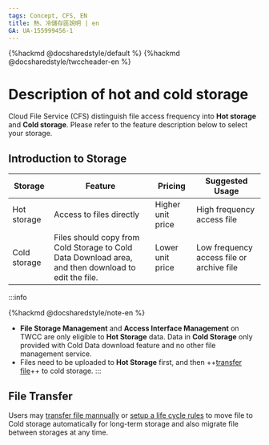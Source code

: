 ```yaml
---
tags: Concept, CFS, EN
title: 熱、冷儲存區說明 | en
GA: UA-155999456-1
---
```


{%hackmd @docsharedstyle/default %}
{%hackmd @docsharedstyle/twccheader-en %}


# Description of hot and cold storage

Cloud File Service (CFS) distinguish file access frequency into **Hot storage** and **Cold storage**. 
Please refer to the feature description below to select your storage.


## Introduction to Storage

| Storage | Feature |Pricing |Suggested Usage |
| -------- | -------- | -------- | -------- |
| Hot storage     | Access to files directly  | Higher unit price  | High frequency access file     |
| Cold storage     | Files should copy from Cold Storage to Cold Data Download area, and then download to edit the file.  | Lower unit price  | Low frequency access file or archive file     |


:::info

{%hackmd @docsharedstyle/note-en %}

- **File Storage Management** and **Access Interface Management** on TWCC are only eligible to **Hot Storage** data. Data in **Cold Storage** only provided with Cold Data download feature and no other file management service.
- Files need to be uploaded to **Hot Storage** first, and then ++[transfer file](#File-Transfer)++ to cold storage.
:::


## File Transfer

Users may [transfer file mannually](https://man.twcc.ai/@twccdocs/guide-cfs-move-retrieve-data-en) or [setup a life cycle rules](https://man.twcc.ai/@twccdocs/guide-cfs-lifecycle-mngmnt-en) to move file to Cold storage automatically for long-term storage and also migrate file between storages at any time.

